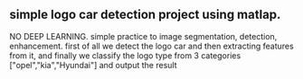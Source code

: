 ## simple logo car detection project using matlap.
NO DEEP LEARNING.
simple practice to image segmentation, detection, enhancement.
first of all we detect the logo car and then extracting features from it, and finally we classify the logo type from 3 categories ["opel","kia","Hyundai"] and output the result
